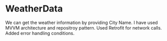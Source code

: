 # WeatherData

We can get the weather information by providing City Name.
I have used MVVM architecture and repositroy pattern.
Used Retrofit for network calls.
Added error handling conditions.
